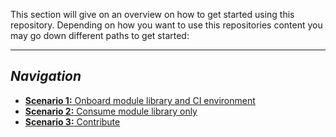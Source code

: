 This section will give on an overview on how to get started using this repository. Depending on how you want to use this repositories content you may go down different paths to get started:

---

## _Navigation_
- [**Scenario 1:** Onboard module library and CI environment](./Getting%20started%20-%20Setup%20environment)
- [**Scenario 2:** Consume module library only](./Getting%20started%20-%20Consume%20library)
- [**Scenario 3:** Contribute](./Contribution%20guide)

